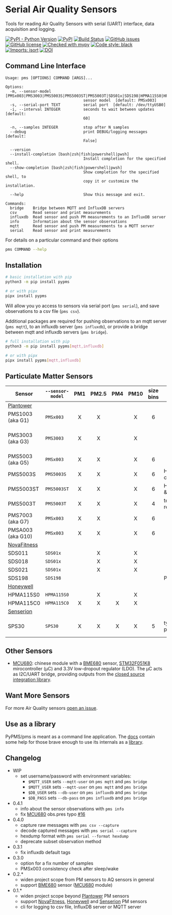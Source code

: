 # Serial Air Quality Sensors

Tools for reading Air Quality Sensors with serial (UART) interface, data acquisition and logging.

[![PyPI - Python Version](https://img.shields.io/pypi/pyversions/pypms)](https://pypi.org/project/pypms)
[![PyPI](https://img.shields.io/pypi/v/pypms)](https://pypi.org/project/pypms)
[![Build Status](https://travis-ci.com/avaldebe/PyPMS.svg?branch=master)](https://travis-ci.com/avaldebe/PyPMS)
[![GitHub issues](https://img.shields.io/github/issues/avaldebe/PyPMS)](https://github.com/avaldebe/PyPMS/issues)
[![GitHub license](https://img.shields.io/github/license/avaldebe/PyPMS)](https://github.com/avaldebe/PyPMS/blob/master/LICENSE)
[![Checked with mypy](http://www.mypy-lang.org/static/mypy_badge.svg)](http://mypy-lang.org/)
[![Code style: black](https://img.shields.io/badge/code%20style-black-000000.svg)](https://github.com/psf/black)
[![Imports: isort](https://img.shields.io/badge/%20imports-isort-%231674b1?style=flat&labelColor=ef8336)](https://pycqa.github.io/isort/)
[![DOI](https://zenodo.org/badge/203110737.svg)](https://zenodo.org/badge/latestdoi/203110737)

## Command Line Interface

```man
Usage: pms [OPTIONS] COMMAND [ARGS]...

Options:
  -m, --sensor-model [PMSx003|PMS3003|PMS5003S|PMS5003ST|PMS5003T|SDS01x|SDS198|HPMA115S0|HPMA115C0|SPS30|MCU680]
                                  sensor model  [default: PMSx003]
  -s, --serial-port TEXT          serial port  [default: /dev/ttyUSB0]
  -i, --interval INTEGER          seconds to wait between updates  [default:
                                  60]

  -n, --samples INTEGER           stop after N samples
  --debug                         print DEBUG/logging messages  [default:
                                  False]

  --version
  --install-completion [bash|zsh|fish|powershell|pwsh]
                                  Install completion for the specified shell.
  --show-completion [bash|zsh|fish|powershell|pwsh]
                                  Show completion for the specified shell, to
                                  copy it or customize the installation.

  --help                          Show this message and exit.

Commands:
  bridge    Bridge between MQTT and InfluxDB servers
  csv       Read sensor and print measurements
  influxdb  Read sensor and push PM measurements to an InfluxDB server
  info      Information about the sensor observations
  mqtt      Read sensor and push PM measurements to a MQTT server
  serial    Read sensor and print measurements
```

For details on a particular command and their options

```bash
pms COMMAND --help
```

## Installation

```bash
# basic installation with pip
python3 -m pip install pypms

# or with pipx
pipx install pypms
```

Will allow you yo access to sensors via serial port (`pms serial`),
and save observations to a csv file (`pms csv`).

Additional packages are required for pushing observations to an mqtt server
(`pms mqtt`), to an influxdb server (`pms influxdb`), or provide a bridge
between mqtt and influxdb servers (`pms bridge`).

```bash
# full installation with pip
python3 -m pip install pypms[mqtt,influxdb]

# or with pipx
pipx install pypms[mqtt,influxdb]
```

## Particulate Matter Sensors

| Sensor            | `--sensor-model` |  PM1  | PM2.5 |  PM4  | PM10  | size bins | Other                  | Tested Works | Doesn't Work | Not Tested | Datasheet                     | Notes                |
| ----------------- | ---------------- | :---: | :---: | :---: | :---: | :-------: | ---------------------- | :----------: | :----------: | :--------: | ----------------------------- | -------------------- |
| [Plantower][]     |
| PMS1003 (aka G1)  | `PMSx003`        |   X   |   X   |       |   X   |     6     |                        |              |              |     X      | [en][g1_aqmd],  [cn][g1_lcsc] |
| PMS3003 (aka G3)  | `PMS3003`        |   X   |   X   |       |   X   |           |                        |      X       |              |            | [en][g3_aqmon], [cn][g3_lcsc] | No passive mode read |
| PMS5003 (aka G5)  | `PMSx003`        |   X   |   X   |       |   X   |     6     |                        |              |              |     X      | [en][g5_aqmd],  [cn][g5_lcsc] |
| PMS5003S          | `PMS5003S`       |   X   |   X   |       |   X   |     6     | HCHO concentration     |              |              |     X      |
| PMS5003ST         | `PMS5003ST`      |   X   |   X   |       |   X   |     6     | HCHO, temp. & rel.hum. |              |              |     X      |
| PMS5003T          | `PMS5003T`       |   X   |   X   |       |   X   |     4     | temp. & rel.hum.       |              |              |     X      |
| PMS7003 (aka G7)  | `PMSx003`        |   X   |   X   |       |   X   |     6     |                        |      X       |              |            | [cn][g7_lcsc]                 |
| PMSA003 (aka G10) | `PMSx003`        |   X   |   X   |       |   X   |     6     |                        |      X       |              |            | [cn][gA_lcsc]                 |
| [NovaFitness][]   |
| SDS011            | `SDS01x`         |       |   X   |       |   X   |           |                        |      X       |              |            | [en][SDS011]                  |
| SDS018            | `SDS01x`         |       |   X   |       |   X   |           |                        |              |              |     X      | [en][SDS018]                  |
| SDS021            | `SDS01x`         |       |   X   |       |   X   |           |                        |              |              |     X      | [en][SDS021]                  |
| SDS198            | `SDS198`         |       |       |       |       |           | PM100                  |              |              |     X      | [en][SDS198]                  |
| [Honeywell][]     |
| HPMA115S0         | `HPMA115S0`      |       |   X   |       |   X   |           |                        |              |              |     X      | [en][HPMA115]                 |
| HPMA115C0         | `HPMA115C0`      |   X   |   X   |   X   |   X   |           |                        |              |              |     X      | [en][HPMA115]                 |
| [Senserion][]     |
| SPS30             | `SPS30`          |   X   |   X   |   X   |   X   |     5     | typical particle size  |              |              |     X      | [en][SPS30]                   | UART 115200 8N1      |

[plantower]: http://www.plantower.com/
[g1_aqmd]:    http://www.aqmd.gov/docs/default-source/aq-spec/resources-page/plantower-pms1003-manual_v2-5.pdf?sfvrsn=2
[g5_aqmd]:    http://www.aqmd.gov/docs/default-source/aq-spec/resources-page/plantower-pms5003-manual_v2-3.pdf?sfvrsn=2
[g3_aqmon]:   https://github.com/avaldebe/AQmon/raw/master/Documents/PMS3003_LOGOELE.pdf
[g5_aqmon]:   https://github.com/avaldebe/AQmon/raw/master/Documents/PMS5003_LOGOELE.pdf
[g1_lcsc]:    https://datasheet.lcsc.com/szlcsc/PMS1003_C89289.pdf
[g3_lcsc]:    https://datasheet.lcsc.com/szlcsc/PMS3003_C87024.pdf
[g5_lcsc]:    https://datasheet.lcsc.com/szlcsc/PMS5003_C91431.pdf
[g7_lcsc]:    https://datasheet.lcsc.com/szlcsc/PMS7003_C84815.pdf
[gA_lcsc]:    https://datasheet.lcsc.com/szlcsc/PMSA003-A_C132744.pdf

[NovaFitness]: http://inovafitness.com/en/a/index.html
[SDS011]: https://www-sd-nf.oss-cn-beijing.aliyuncs.com/官网下载/SDS011%20laser%20PM2.5%20sensor%20specification-V1.4.pdf
[SDS018]: https://www-sd-nf.oss-cn-beijing.aliyuncs.com/官网下载/SDS018%20Laser%20PM2.5%20Product%20Spec%20V1.5.pdf
[SDS021]: https://cdn.sparkfun.com/assets/parts/1/2/2/7/5/SDS021_laser_PM2.5_sensor_specification-V1.0.pdf
[SDS198]: https://www-sd-nf.oss-cn-beijing.aliyuncs.com/官网下载/SDS198%20laser%20PM100%20sensor%20specification-V1.2.pdf

[Honeywell]: https://sensing.honeywell.com/sensors/particle-sensors/hpm-series
[HPMA115]: https://sensing.honeywell.com/honeywell-sensing-particulate-hpm-series-datasheet-32322550

[Senserion]: https://www.sensirion.com/en/environmental-sensors/particulate-matter-sensors-pm25/
[SPS30]: https://www.sensirion.com/fileadmin/user_upload/customers/sensirion/Dokumente/9.6_Particulate_Matter/Datasheets/Sensirion_PM_Sensors_SPS30_Datasheet.pdf

## Other Sensors

- [MCU680][]:
  chinese module with a [BME680][] sensor, [STM32F051K8][] mirocontroller (μC) and 3.3V low-dropout regulator (LDO).
  The μC acts as I2C/UART bridge, providing outputs from the [closed source integration library][BSEC].

[MCU680]:   /docs/sensors/mcu680.md
[BME680]:   https://www.bosch-sensortec.com/media/boschsensortec/downloads/datasheets/bst-bme680-ds001.pdf
[STM32F051K8]:  https://www.st.com/en/microcontrollers-microprocessors/stm32f051k8.html
[BSEC]:     https://www.bosch-sensortec.com/software-tools/software/bsec/

## Want More Sensors

For more Air Quality sensors [open an issue][issue].

[issue]: https://github.com/avaldebe/PyPMS/issues

## Use as a library

PyPMS/pms is meant as a command line application.
The [docs][library] contain some help for those brave enough to use its internals as a [library][].

[library]: /docs/library_usage.md

## Changelog

- WIP
  - set username/password with environment variables:
    - `$MQTT_USER` sets `--mqtt-user` on `pms mqtt` and `pms bridge`
    - `$MQTT_USER` sets `--mqtt-user` on `pms mqtt` and `pms bridge`
    - `$DB_USER` sets `--db-user` on `pms influxdb` and `pms bridge`
    - `$DB_PASS` sets `--db-pass` on `pms influxdb` and `pms bridge`
- 0.4.1
  - info about the sensor observations with `pms info`
  - fix [MCU680][] obs.pres typo [#16](https://github.com/avaldebe/PyPMS/issues/16)
- 0.4.0
  - capture raw messages with `pms csv --capture`
  - decode captured messages with `pms serial --capture`
  - hexdump format with `pms serial --format hexdump`
  - deprecate subset observation method
- 0.3.1
  - fix influxdb default tags
- 0.3.0
  - option for a fix number of samples
  - PMSx003 consistency check after sleep/wake
- 0.2.*
  - widen project scope from PM sensors to AQ sensors in general
  - support [BME680][] sensor ([MCU680][] module)
- 0.1.*
  - widen project scope beyond [Plantower][] PM sensors
  - support [NovaFitness][], [Honeywell][] and [Senserion][] PM sensors
  - cli for logging to csv file, InfluxDB server or MQTT server
